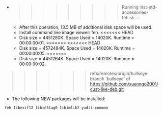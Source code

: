 * >>>>>>>>> Running inst-std-accessories-feh.sh ...
  * After this operation, 13.5 MB of additional disk space will be used.
  * Install command line image viewer: feh.
<<<<<<< HEAD
  * Disk size = 4451280K. Space Used = 14020K. Runtime = 00:00:00:01.
=======
<<<<<<< HEAD
  * Disk size = 4572484K. Space Used = 14020K. Runtime = 00:00:00:05.
=======
  * Disk size = 4451264K. Space Used = 14020K. Runtime = 00:00:00:02.
>>>>>>> refs/remotes/origin/bullseye
>>>>>>> branch 'bullseye' of https://github.com/xuanngo2001/cust-live-deb.git
  * The following NEW packages will be installed:
  ```bash
feh libexif12 libid3tag0 libimlib2 yudit-common
  ```
